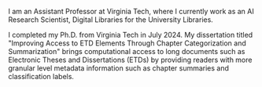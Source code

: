 I am an Assistant Professor at Virginia Tech, where I currently work as an AI Research Scientist, Digital Libraries for the University Libraries. 

I completed my Ph.D. from Virginia Tech in July 2024. My dissertation titled "Improving Access to ETD Elements Through Chapter Categorization and Summarization" brings computational access to long documents such as Electronic Theses and Dissertations (ETDs) by providing readers with more granular level metadata information such as chapter summaries and classification labels. 